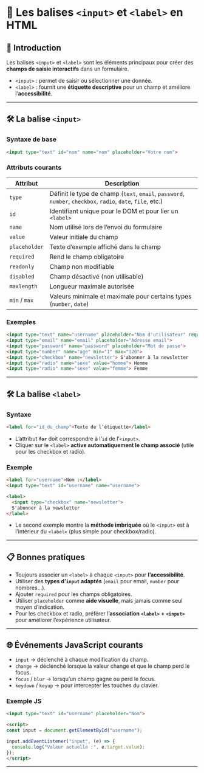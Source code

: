 # 🎯 Les balises `<input>` et `<label>` en HTML

## 📌 Introduction

Les balises `<input>` et `<label>` sont les éléments principaux pour créer des **champs de saisie interactifs** dans un formulaire.  
- `<input>` : permet de saisir ou sélectionner une donnée.  
- `<label>` : fournit une **étiquette descriptive** pour un champ et améliore l’**accessibilité**.

---

## 🛠️ La balise `<input>`

### Syntaxe de base

```html
<input type="text" id="nom" name="nom" placeholder="Votre nom">
```

### Attributs courants

| Attribut       | Description |
|----------------|-------------|
| `type`         | Définit le type de champ (`text`, `email`, `password`, `number`, `checkbox`, `radio`, `date`, `file`, etc.) |
| `id`           | Identifiant unique pour le DOM et pour lier un `<label>` |
| `name`         | Nom utilisé lors de l’envoi du formulaire |
| `value`        | Valeur initiale du champ |
| `placeholder`  | Texte d’exemple affiché dans le champ |
| `required`     | Rend le champ obligatoire |
| `readonly`     | Champ non modifiable |
| `disabled`     | Champ désactivé (non utilisable) |
| `maxlength`    | Longueur maximale autorisée |
| `min` / `max`  | Valeurs minimale et maximale pour certains types (`number`, `date`) |

### Exemples

```html
<input type="text" name="username" placeholder="Nom d'utilisateur" required>
<input type="email" name="email" placeholder="Adresse email">
<input type="password" name="password" placeholder="Mot de passe">
<input type="number" name="age" min="1" max="120">
<input type="checkbox" name="newsletter"> S'abonner à la newsletter
<input type="radio" name="sexe" value="homme"> Homme
<input type="radio" name="sexe" value="femme"> Femme
```

---

## 🛠️ La balise `<label>`

### Syntaxe

```html
<label for="id_du_champ">Texte de l’étiquette</label>
```

- L’attribut **`for`** doit correspondre à l’`id` de l’`<input>`.  
- Cliquer sur le `<label>` **active automatiquement le champ associé** (utile pour les checkbox et radio).  

### Exemple

```html
<label for="username">Nom :</label>
<input type="text" id="username" name="username">

<label>
  <input type="checkbox" name="newsletter">
  S'abonner à la newsletter
</label>
```

- Le second exemple montre la **méthode imbriquée** où le `<input>` est à l’intérieur du `<label>` (plus simple pour checkbox/radio).

---

## 📋 Bonnes pratiques

- Toujours associer un `<label>` à chaque `<input>` pour **l’accessibilité**.  
- Utiliser des **types d’`input` adaptés** (`email` pour email, `number` pour nombres…).  
- Ajouter `required` pour les champs obligatoires.  
- Utiliser `placeholder` comme **aide visuelle**, mais jamais comme seul moyen d’indication.  
- Pour les checkbox et radio, préférer l’**association `<label>` + `<input>`** pour améliorer l’expérience utilisateur.

---

## 🌐 Événements JavaScript courants

- `input` → déclenché à chaque modification du champ.  
- `change` → déclenché lorsque la valeur change et que le champ perd le focus.  
- `focus` / `blur` → lorsqu’un champ gagne ou perd le focus.  
- `keydown` / `keyup` → pour intercepter les touches du clavier.  

### Exemple JS

```html
<input type="text" id="username" placeholder="Nom">

<script>
const input = document.getElementById("username");

input.addEventListener("input", (e) => {
  console.log("Valeur actuelle :", e.target.value);
});
</script>
```

---
